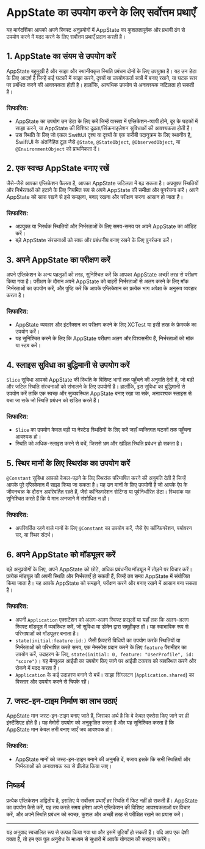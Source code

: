 # AppState का उपयोग करने के लिए सर्वोत्तम प्रथाएँ

यह मार्गदर्शिका आपको अपने स्विफ्ट अनुप्रयोगों में AppState का कुशलतापूर्वक और प्रभावी ढंग से उपयोग करने में मदद करने के लिए सर्वोत्तम प्रथाएँ प्रदान करती है।

## 1. AppState का संयम से उपयोग करें

AppState बहुमुखी है और साझा और स्थानीयकृत स्थिति प्रबंधन दोनों के लिए उपयुक्त है। यह उन डेटा के लिए आदर्श है जिन्हें कई घटकों में साझा करने, दृश्यों या उपयोगकर्ता सत्रों में बनाए रखने, या घटक स्तर पर प्रबंधित करने की आवश्यकता होती है। हालाँकि, अत्यधिक उपयोग से अनावश्यक जटिलता हो सकती है।

### सिफारिश:
- AppState का उपयोग उन डेटा के लिए करें जिन्हें वास्तव में एप्लिकेशन-व्यापी होने, दूर के घटकों में साझा करने, या AppState की विशिष्ट दृढ़ता/सिंक्रनाइज़ेशन सुविधाओं की आवश्यकता होती है।
- उस स्थिति के लिए जो एकल SwiftUI दृश्य या दृश्यों के एक करीबी पदानुक्रम के लिए स्थानीय है, SwiftUI के अंतर्निहित टूल जैसे `@State`, `@StateObject`, `@ObservedObject`, या `@EnvironmentObject` को प्राथमिकता दें।

## 2. एक स्वच्छ AppState बनाए रखें

जैसे-जैसे आपका एप्लिकेशन फैलता है, आपका AppState जटिलता में बढ़ सकता है। अप्रयुक्त स्थितियों और निर्भरताओं को हटाने के लिए नियमित रूप से अपने AppState की समीक्षा और पुनर्रचना करें। अपने AppState को साफ रखने से इसे समझना, बनाए रखना और परीक्षण करना आसान हो जाता है।

### सिफारिश:
- अप्रयुक्त या निरर्थक स्थितियों और निर्भरताओं के लिए समय-समय पर अपने AppState का ऑडिट करें।
- बड़े AppState संरचनाओं को साफ और प्रबंधनीय बनाए रखने के लिए पुनर्रचना करें।

## 3. अपने AppState का परीक्षण करें

अपने एप्लिकेशन के अन्य पहलुओं की तरह, सुनिश्चित करें कि आपका AppState अच्छी तरह से परीक्षण किया गया है। परीक्षण के दौरान अपने AppState को बाहरी निर्भरताओं से अलग करने के लिए मॉक निर्भरताओं का उपयोग करें, और पुष्टि करें कि आपके एप्लिकेशन का प्रत्येक भाग अपेक्षा के अनुरूप व्यवहार करता है।

### सिफारिश:
- AppState व्यवहार और इंटरैक्शन का परीक्षण करने के लिए XCTest या इसी तरह के फ्रेमवर्क का उपयोग करें।
- यह सुनिश्चित करने के लिए कि AppState परीक्षण अलग और विश्वसनीय हैं, निर्भरताओं को मॉक या स्टब करें।

## 4. स्लाइस सुविधा का बुद्धिमानी से उपयोग करें

`Slice` सुविधा आपको AppState की स्थिति के विशिष्ट भागों तक पहुँचने की अनुमति देती है, जो बड़ी और जटिल स्थिति संरचनाओं को संभालने के लिए उपयोगी है। हालाँकि, इस सुविधा का बुद्धिमानी से उपयोग करें ताकि एक स्वच्छ और सुव्यवस्थित AppState बनाए रखा जा सके, अनावश्यक स्लाइस से बचा जा सके जो स्थिति प्रबंधन को खंडित करते हैं।

### सिफारिश:
- `Slice` का उपयोग केवल बड़ी या नेस्टेड स्थितियों के लिए करें जहाँ व्यक्तिगत घटकों तक पहुँचना आवश्यक हो।
- स्थिति को अधिक-स्लाइस करने से बचें, जिससे भ्रम और खंडित स्थिति प्रबंधन हो सकता है।

## 5. स्थिर मानों के लिए स्थिरांक का उपयोग करें

`@Constant` सुविधा आपको केवल-पढ़ने के लिए स्थिरांक परिभाषित करने की अनुमति देती है जिन्हें आपके पूरे एप्लिकेशन में साझा किया जा सकता है। यह उन मानों के लिए उपयोगी है जो आपके ऐप के जीवनचक्र के दौरान अपरिवर्तित रहते हैं, जैसे कॉन्फ़िगरेशन सेटिंग्स या पूर्वनिर्धारित डेटा। स्थिरांक यह सुनिश्चित करते हैं कि ये मान अनजाने में संशोधित न हों।

### सिफारिश:
- अपरिवर्तित रहने वाले मानों के लिए `@Constant` का उपयोग करें, जैसे ऐप कॉन्फ़िगरेशन, पर्यावरण चर, या स्थिर संदर्भ।

## 6. अपने AppState को मॉड्यूलर करें

बड़े अनुप्रयोगों के लिए, अपने AppState को छोटे, अधिक प्रबंधनीय मॉड्यूल में तोड़ने पर विचार करें। प्रत्येक मॉड्यूल की अपनी स्थिति और निर्भरताएँ हो सकती हैं, जिन्हें तब समग्र AppState में संयोजित किया जाता है। यह आपके AppState को समझने, परीक्षण करने और बनाए रखने में आसान बना सकता है।

### सिफारिश:
- अपनी `Application` एक्सटेंशन को अलग-अलग स्विफ्ट फ़ाइलों या यहाँ तक कि अलग-अलग स्विफ्ट मॉड्यूल में व्यवस्थित करें, जो सुविधा या डोमेन द्वारा समूहीकृत हों। यह स्वाभाविक रूप से परिभाषाओं को मॉड्यूलर बनाता है।
- `state(initial:feature:id:)` जैसी फ़ैक्टरी विधियों का उपयोग करके स्थितियों या निर्भरताओं को परिभाषित करते समय, एक नेमस्पेस प्रदान करने के लिए `feature` पैरामीटर का उपयोग करें, उदाहरण के लिए, `state(initial: 0, feature: "UserProfile", id: "score")`। यह मैन्युअल आईडी का उपयोग किए जाने पर आईडी टकराव को व्यवस्थित करने और रोकने में मदद करता है।
- `Application` के कई उदाहरण बनाने से बचें। साझा सिंगलटन (`Application.shared`) का विस्तार और उपयोग करने से चिपके रहें।

## 7. जस्ट-इन-टाइम निर्माण का लाभ उठाएं

AppState मान जस्ट-इन-टाइम बनाए जाते हैं, जिसका अर्थ है कि वे केवल एक्सेस किए जाने पर ही इंस्टैंशिएट होते हैं। यह मेमोरी उपयोग को अनुकूलित करता है और यह सुनिश्चित करता है कि AppState मान केवल तभी बनाए जाएँ जब आवश्यक हो।

### सिफारिश:
- AppState मानों को जस्ट-इन-टाइम बनाने की अनुमति दें, बजाय इसके कि सभी स्थितियों और निर्भरताओं को अनावश्यक रूप से प्रीलोड किया जाए।

## निष्कर्ष

प्रत्येक एप्लिकेशन अद्वितीय है, इसलिए ये सर्वोत्तम प्रथाएँ हर स्थिति में फिट नहीं हो सकती हैं। AppState का उपयोग कैसे करें, यह तय करते समय हमेशा अपने एप्लिकेशन की विशिष्ट आवश्यकताओं पर विचार करें, और अपने स्थिति प्रबंधन को स्वच्छ, कुशल और अच्छी तरह से परीक्षित रखने का प्रयास करें।

---
यह अनुवाद स्वचालित रूप से उत्पन्न किया गया था और इसमें त्रुटियाँ हो सकती हैं। यदि आप एक देशी वक्ता हैं, तो हम एक पुल अनुरोध के माध्यम से सुधारों में आपके योगदान की सराहना करेंगे।
